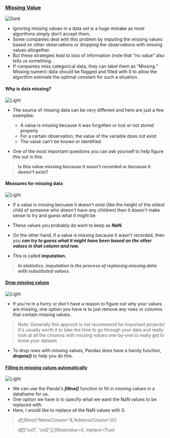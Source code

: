 
### [Missing Value](https://github.com/iAmKankan/Data-Gathering-And-Preprocessing/blob/main/missingvaluehandling.ipynb)
![Dark](https://user-images.githubusercontent.com/12748752/126914729-75e0fed5-fdaa-4216-81c8-719340e80694.png)
* Ignoring missing values in a data set is a huge mistake as most algorithms simply don’t accept them. 
* Some companies deal with this problem by imputing the missing values based on other observations or dropping the observations with missing values altogether. 
* But these strategies lead to loss of information (note that “no value” also tells us something. 
* If companies miss categorical data, they can label them as “Missing.” Missing numeric data should be flagged and filled with 0 to allow the algorithm estimate the optimal constant for such a situation.
#### Why is data missing?
![Light](https://user-images.githubusercontent.com/12748752/126914730-b5b13ba9-4d20-4ebf-b0ed-231af4c8b984.png)
* The source of missing data can be very different and here are just a few examples:

  - A value is missing because it was forgotten or lost or not stored properly
  - For a certain observation, the value of the variable does not exist
  - The value can't be known or identified
 
* One of the most important questions you can ask yourself to help figure this out is this:
> **Is this value missing because it wasn't recorded or because it doesn't exist?**

#### Measures for missing data
![Light](https://user-images.githubusercontent.com/12748752/126914730-b5b13ba9-4d20-4ebf-b0ed-231af4c8b984.png)

* If a value is missing becuase it doesn't exist (like the height of the oldest child of someone who doesn't have any children) then it doesn't make sense to try and guess what it might be. 
* These values you probably do want to keep as _**NaN**_.

* On the other hand, if a value is missing because it wasn't recorded, then you _**can try to guess what it might have been based on the other values in that column and row.**_ 
* This is called **imputation.** 
> _**In statistics, imputation is the process of replacing missing data with substituted values.**_


#### [Drop missing values](https://github.com/iAmKankan/Data-Gathering-And-Preprocessing/blob/main/missingvaluehandling.ipynb)
![Light](https://user-images.githubusercontent.com/12748752/126914730-b5b13ba9-4d20-4ebf-b0ed-231af4c8b984.png)

* If you're in a hurry or don't have a reason to figure out why your values are missing, one option you have is to just remove any rows or columns that contain missing values. 

> Note: Generally this approch is not recommend for important projects! It's usually worth it to take the time to go through your data and really look at all the columns with missing values one-by-one to really get to know your dataset.    

* To drop rows with missing values, Pandas does have a handy function, _**dropna()**_ to help you do this. 

#### [Filling in missing values automatically](https://github.com/iAmKankan/Data-Gathering-And-Preprocessing/blob/main/missingvaluehandling.ipynb)
![Light](https://user-images.githubusercontent.com/12748752/126914730-b5b13ba9-4d20-4ebf-b0ed-231af4c8b984.png)
* We can use the Panda's _**fillna()**_ function to fill in missing values in a dataframe for us.
* One option we have is to specify what we want the NaN values to be replaced with. 
* Here, I would like to replace all the NaN values with 0.

> _df.fillna({'NameColumn':8,'AddressColumn':0})_ 

> _df[['col1', 'col2']].fillna(value=0, inplace=True)_



